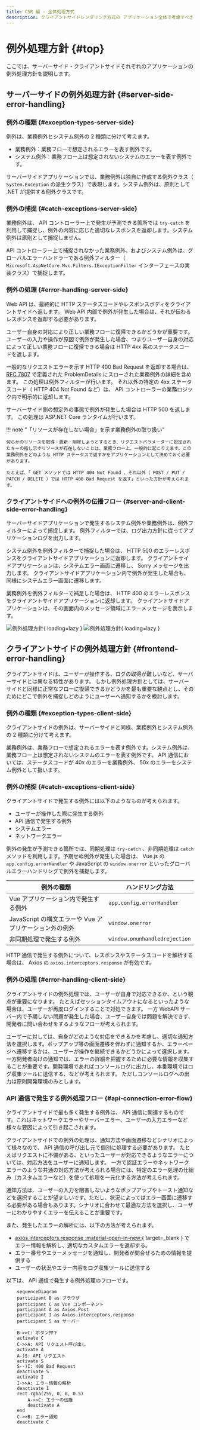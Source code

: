 ```yaml
---
title: CSR 編 - 全体処理方式
description: クライアントサイドレンダリング方式の アプリケーション全体で考慮すべき アーキテクチャについて、その実装方針を説明します。
---
```


# 例外処理方針 {#top}

ここでは、サーバーサイド・クライアントサイドそれぞれのアプリケーションの例外処理方針を説明します。

## サーバーサイドの例外処理方針 {#server-side-error-handling}

### 例外の種類 {#exception-types-server-side}

例外は、業務例外とシステム例外の 2 種類に分けて考えます。

- 業務例外：業務フローで想定されるエラーを表す例外です。
- システム例外：業務フロー上は想定されないシステムのエラーを表す例外です。

サーバーサイドアプリケーションでは、業務例外は独自に作成する例外クラス（ `System.Exception` の派生クラス）で表現します。システム例外は、原則として .NET が提供する例外クラスです。

### 例外の捕捉 {#catch-exceptions-server-side}

業務例外は、 API コントローラー上で発生が予測できる箇所では `try-catch` を利用して捕捉し、例外の内容に応じた適切なレスポンスを返却します。システム例外は原則として捕捉しません。

<!-- textlint-disable ja-technical-writing/sentence-length -->

API コントローラー上で捕捉されなかった業務例外、およびシステム例外は、グローバルエラーハンドラーである例外フィルター（ `Microsoft.AspNetCore.Mvc.Filters.IExceptionFilter` インターフェースの実装クラス）で捕捉します。

<!-- textlint-enable ja-technical-writing/sentence-length -->

### 例外の処理 {#error-handling-server-side}

Web API は、最終的に HTTP ステータスコードやレスポンスボディをクライアントサイドへ返します。 Web API 内部で例外が発生した場合は、それが伝わるレスポンスを返却する必要があります。

ユーザー自身の対応により正しい業務フローに復帰できるかどうかが重要です。
ユーザーの入力や操作が原因で例外が発生した場合、つまりユーザー自身の対応によって正しい業務フローに復帰できる場合は HTTP 4xx 系のステータスコードを返します。

一般的なリクエストエラーを示す HTTP 400 Bad Request を返却する場合は、 [RFC 7807](https://datatracker.ietf.org/doc/html/rfc7807) で定義された ProblemDetails にスローされた業務例外の詳細を含めます。
この処理は例外フィルターが行います。
それ以外の特定の 4xx ステータスコード（ HTTP 404 Not Found など）は、 API コントローラーの業務ロジック内で明示的に返却します。

サーバーサイド側の想定外の事態で例外が発生した場合は HTTP 500 を返します。
この処理は ASP.NET Core ランタイムが行います。

!!! note "「リソースが存在しない場合」を示す業務例外の取り扱い"

    何らかのリソースを取得・更新・削除しようとするとき、リクエストパラメーターに設定されたキーの指し示すリソースが存在しないことは、業務フロー上、一般的に起こりえます。この業務例外をどのような HTTP ステータスで返すかをアプリケーションとして決めておく必要があります。

    たとえば、「 GET メソッドでは HTTP 404 Not Found 、それ以外（ POST / PUT / PATCH / DELETE ）では HTTP 400 Bad Request を返す」といった方針が考えられます。

### クライアントサイドへの例外の伝播フロー {#server-and-client-side-error-handling}

サーバーサイドアプリケーションで発生するシステム例外や業務例外は、例外フィルターによって捕捉します。
例外フィルターでは、ログ出力方針に従ってアプリケーションログを出力します。

システム例外を例外フィルターで捕捉した場合は、 HTTP 500 のエラーレスポンスをクライアントサイドアプリケーションに返却します。
クライアントサイドアプリケーションは、システムエラー画面に遷移し、 Sorry メッセージを出力します。
クライアントサイドアプリケーション内で例外が発生した場合も、同様にシステムエラー画面に遷移します。

業務例外を例外フィルターで補足した場合は、 HTTP 400 のエラーレスポンスをクライアントサイドアプリケーションに返却します。
クライアントサイドアプリケーションは、その画面内のメッセージ領域にエラーメッセージを表示します。

![例外処理方針](../../../images/app-architecture/client-side-rendering/exception-handling-policy-light.png#only-light){ loading=lazy }
![例外処理方針](../../../images/app-architecture/client-side-rendering/exception-handling-policy-dark.png#only-dark){ loading=lazy }

## クライアントサイドの例外処理方針 {#frontend-error-handling}

クライアントサイドは、ユーザーが操作する、ログの取得が難しいなど、サーバーサイドとは異なる特性があります。
しかし例外処理方針としては、サーバーサイドと同様に正常なフローに復帰できるかどうかを最も重要な観点とし、そのためにどこで例外を捕捉しどのようにユーザーへ通知するかを検討します。

### 例外の種類 {#exception-types-client-side}

クライアントサイドの例外は、サーバーサイドと同様、業務例外とシステム例外の 2 種類に分けて考えます。

業務例外は、業務フローで想定されるエラーを表す例外です。システム例外は、業務フロー上は想定されないシステムのエラーを表す例外です。
API 通信においては、ステータスコードが 40x のエラーを業務例外、 50x のエラーをシステム例外として扱います。

### 例外の捕捉 {#catch-exceptions-client-side}

クライアントサイドで発生する例外には以下のようなものが考えられます。

- ユーザーが操作した際に発生する例外
- API 通信で発生する例外
- システムエラー
- ネットワークエラー

例外の発生が予測できる箇所では、同期処理は `try-catch` 、非同期処理は `catch` メソッドを利用します。予期せぬ例外が発生した場合は、 Vue.js の `app.config.errorHandler` や JavaScript の `window.onerror` といったグローバルエラーハンドリングで例外を捕捉します。

| 例外の種類                                            | ハンドリング方法              |
| ---------------------------------------------------- | ----------------------------- |
| Vue アプリケーション内で発生する例外                   | `app.config.errorHandler`    |
| JavaScript の構文エラーや Vue アプリケーション外の例外 | `window.onerror`             |
| 非同期処理で発生する例外                              | `window.onunhandledrejection` |

HTTP 通信で発生する例外について、レスポンスやステータスコードを解析する場合は、 Axios の `axios.interceptors.response` が有効です。

### 例外の処理 {#error-handling-client-side}

クライアントサイドの例外処理では、ユーザーが自身で対応できるか、という観点が重要になります。
たとえばセッションタイムアウトになるといったような場合は、ユーザーが再度ログインすることで対処できます。
一方 WebAPI サーバー内で予期しない問題が発生した場合、ユーザー自身では問題を解決できず、開発者に問い合わせをするようなフローが考えられます。

ユーザーに対しては、自身がどのような対応をできるかを考慮し、適切な通知方法を選択します。ポップアップ等の画面遷移を伴わずに通知するか、エラーページへ遷移するかは、ユーザーが操作を継続できるかどうかによって選択します。
一方開発者向けの通知では、エラーの詳細を把握するために必要な情報を収集することが重要です。開発環境であればコンソールログに出力し、本番環境ではログ収集ツールに送信する、などが考えられます。
ただしコンソールログへの出力は原則開発環境のみとします。

### API 通信で発生する例外処理フロー {#api-connection-error-flow}

クライアントサイドで最も多く発生する例外は、 API 通信に関連するものです。これはネットワークエラーやサーバーエラー、ユーザーの入力エラーなど様々な要因によって引き起こされます。

クライアントサイドでの例外の処理は、通知方法や画面遷移などシナリオによって様々なので、 API 通信の呼び出し元で個別に処理する必要があります。
たとえばリクエストに不備がある、といったユーザーが対応できるようなエラーについては、対応方法をユーザーに通知します。
一方で認証エラーやネットワークエラーのような共通の対応方法が考えられる場合には、特定のエラー処理の仕組み（カスタムエラーなど）を使って処理を一元化する方法が考えられます。

通知方法は、ユーザーの入力を阻害しないようなポップアップやトースト通知などを選択することが望ましいです。ただし、状況によってはエラー画面に遷移する必要がある場合もあります。シナリオに合わせて最適な方法を選択し、ユーザーにわかりやすくエラーを伝えることが重要です。

また、発生したエラーの解析には、以下の方法が考えられます。

- [axios.interceptors.response :material-open-in-new:](https://axios-http.com/ja/docs/interceptors){ target=_blank } でエラー情報を解析し、適切なカスタムエラーを返却する。
- エラー番号やエラーメッセージを通知し、開発者が問合せるための情報を提供する
- ユーザーの状況やエラー内容をログ収集ツールに送信する

以下は、 API 通信で発生する例外処理のフローです。

```mermaid
    sequenceDiagram
    participant B as ブラウザ
    participant C as Vue コンポーネント
    participant A as Axios.Post
    participant I as Axios.interceptors.response
    participant S as サーバー
    
    B->>C: ボタン押下
    activate C
    C->>A: API リクエスト呼び出し
    activate A
    A-)S: API リクエスト
    activate S
    S--)I: 400 Bad Request
    deactivate S
    activate I
    I->>A: エラー情報の解析
    deactivate I
    rect rgba(255, 0, 0, 0.5)
        A->>C: エラーの伝播
        deactivate A
    end
    C->>B: エラー通知
    deactivate C
```
